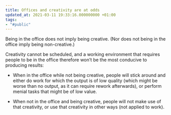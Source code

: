 ```yaml
---
title: Offices and creativity are at odds
updated_at: 2021-03-11 19:33:16.000000000 +01:00
tags:
- "#public"
---
```



Being in the office does not imply being creative. (Nor does not being in the office imply being non-creative.)

Creativity cannot be scheduled, and a working environment that requires people to be in the office therefore won’t be the most conducive to producing results:

* When in the office while not being creative, people will stick around and either do work for which the output is of low quality (which might be worse than no output, as it can require rework afterwards), or perform menial tasks that might be of low value.

* When not in the office and being creative, people will not make use of that creativity, or use that creativity in other ways (not applied to work).